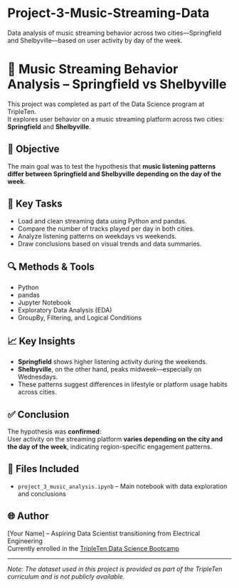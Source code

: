 # Project-3-Music-Streaming-Data
Data analysis of music streaming behavior across two cities—Springfield and Shelbyville—based on user activity by day of the week.

# 🎵 Music Streaming Behavior Analysis – Springfield vs Shelbyville

This project was completed as part of the Data Science program at TripleTen.  
It explores user behavior on a music streaming platform across two cities: **Springfield** and **Shelbyville**.

## 📌 Objective

The main goal was to test the hypothesis that **music listening patterns differ between Springfield and Shelbyville depending on the day of the week**.

## 🧠 Key Tasks

- Load and clean streaming data using Python and pandas.
- Compare the number of tracks played per day in both cities.
- Analyze listening patterns on weekdays vs weekends.
- Draw conclusions based on visual trends and data summaries.

## 🔍 Methods & Tools

- Python
- pandas
- Jupyter Notebook
- Exploratory Data Analysis (EDA)
- GroupBy, Filtering, and Logical Conditions

## 📈 Key Insights

- **Springfield** shows higher listening activity during the weekends.
- **Shelbyville**, on the other hand, peaks midweek—especially on Wednesdays.
- These patterns suggest differences in lifestyle or platform usage habits across cities.

## ✅ Conclusion

The hypothesis was **confirmed**:  
User activity on the streaming platform **varies depending on the city and the day of the week**, indicating region-specific engagement patterns.

## 📁 Files Included

- `project_3_music_analysis.ipynb` – Main notebook with data exploration and conclusions

## 🌐 Author

[Your Name] – Aspiring Data Scientist transitioning from Electrical Engineering  
Currently enrolled in the [TripleTen Data Science Bootcamp](https://tripleten.com/)

---

*Note: The dataset used in this project is provided as part of the TripleTen curriculum and is not publicly available.*
